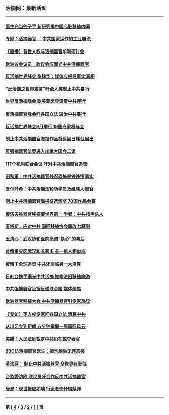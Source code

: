 ### 活摘网：最新活动
---
#### [医生充当刽子手 新研究揭中国心脏移植内幕](../../pages/nf5883/n13772291.md?08050430) 
#### [专家：活摘器官──中共国家运作的工业屠杀](../../pages/nf5883/n13761178.md?08050430) 
#### [【直播】普世人权与活摘器官牟利研讨会](../../pages/nf5883/n13425146.md?08050430) 
#### [欧洲议会议员：欧议会应曝光中共活摘器官](../../pages/nf5883/n13336571.md?08050430) 
#### [反活摘世界峰会 张锦华：媒体应报导事实真相](../../pages/nf5883/n13278502.md?08050430) 
#### [“反活摘之世界宣言”吁全人类制止中共暴行](../../pages/nf5883/n13259730.md?08050430) 
#### [世界反活摘峰会 欧美亚医界谴责中共罪行](../../pages/nf5883/n13253550.md?08050430) 
#### [反活摘器官峰会吁各国立法 惩治中共暴行](../../pages/nf5883/n13245052.md?08050430) 
#### [反活摘世界峰会9月举行 19国专家将与会](../../pages/nf5883/n13201492.md?08050430) 
#### [制止中共活摘器官海报作品将巡回日韩台展出](../../pages/nf5883/n13177791.md?08050430) 
#### [反强摘器官法案进入加拿大国会二读](../../pages/nf5883/n13033450.md?08050430) 
#### [117个机构联合会议 吁对中共活摘器官追责](../../pages/nf5883/n12775087.md?08050430) 
#### [田秋堇：中共活摘器官残忍恐怖是铁铮铮事实](../../pages/nf5883/n12702148.md?08050430) 
#### [吾尔开希：中共活摘法轮功学员及维族人器官](../../pages/nf5883/n12693197.md?08050430) 
#### [制止中共活摘器官海报征选颁奖 70国作品参赛](../../pages/nf5883/n12692050.md?08050430) 
#### [黄洁夫称器官移植要世界第一 学者：中共按需杀人](../../pages/nf5883/n12572329.md?08050430) 
#### [麦塔斯：应对中共 国际移植协会需改七原则](../../pages/nf5883/n12514711.md?08050430) 
#### [玉清心：武汉协和医院高调“换心”的幕后](../../pages/nf5883/n12298730.md?08050430) 
#### [疫情重灾区武汉和苏家屯 有一惊人相似点](../../pages/nf5883/n12150824.md?08050430) 
#### [疫情下全球追责 中共还面临另一大清算](../../pages/nf5883/n12070397.md?08050430) 
#### [日韩台携手曝光中共活摘 推修法阻移植旅游](../../pages/nf5883/n11712046.md?08050430) 
#### [中共强摘器官证据呈递联合国 媒体聚焦](../../pages/nf5883/n11546426.md?08050430) 
#### [欧洲器官移植大会 中共活摘器官引专家热议](../../pages/nf5883/n11539095.md?08050430) 
#### [【专访】英人权专家吁各国立法 清算中共](../../pages/nf5883/n11367315.md?08050430) 
#### [从川习会到伊朗 五分钟掌握一周国际风云](../../pages/nf5883/n11338520.md?08050430) 
#### [美媒：人民法庭裁定中共仍在掠夺器官](../../pages/nf5883/n11334897.md?08050430) 
#### [BBC访活摘器官医生：被洗脑后无罪恶感](../../pages/nf5883/n11335935.md?08050430) 
#### [英法庭： 制止中共活摘器官 全世界有责任](../../pages/nf5883/n11330691.md?08050430) 
#### [台监委访欧 欧议员吁合作反中共活摘器官](../../pages/nf5883/n11109190.md?08050430) 
#### [唐恩：现世报应如响 行恶者快忏悔赎罪](../../pages/nf5883/n11104016.md?08050430) 

---
#### 第 [ [4](./4.md?08050430) / [3](./3.md?08050430) / [2](./2.md?08050430) / [1](./1.md?08050430) ] 页
